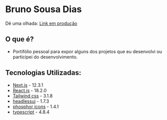 # Bruno Sousa Dias

Dê uma olhada: [Link em produção](https://brunodias.vercel.app/)

## O que é?

- Portifólio pessoal para expor alguns dos projetos que eu desenvolvi ou participei do desenvolvimento.

## Tecnologias Utilizadas:

- [Next.js](https://nextjs.org/) - 12.3.1
- [React.js](https://pt-br.reactjs.org/) - 18.2.0
- [Tailwind css](https://tailwindcss.com/) - 3.1.8
- [headlessui](https://headlessui.dev/) - 1.7.3
- [phosphor icons](https://phosphoricons.com/) - 1.4.1
- [typescript](https://www.typescriptlang.org/) - 4.8.4
